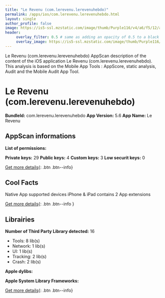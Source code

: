 ```yaml
---
title: "Le Revenu (com.lerevenu.lerevenuhebdo)"
permalink: /apps/ios/com.lerevenu.lerevenuhebdo.html
layout: single
author_profile: false
image: https://is5-ssl.mzstatic.com/image/thumb/Purple116/v4/a6/f5/12/a6f51224-bcf4-64b6-db17-057b2bcdbed1/AppIcon-0-0-1x_U007emarketing-0-0-0-7-0-0-sRGB-0-0-0-GLES2_U002c0-512MB-85-220-0-0.png/512x512bb.jpg
header: 
     overlay_filter: 0.5 # same as adding an opacity of 0.5 to a black background
     overlay_image: https://is5-ssl.mzstatic.com/image/thumb/Purple116/v4/a6/f5/12/a6f51224-bcf4-64b6-db17-057b2bcdbed1/AppIcon-0-0-1x_U007emarketing-0-0-0-7-0-0-sRGB-0-0-0-GLES2_U002c0-512MB-85-220-0-0.png/512x512bb.jpg
---
```

Le Revenu (com.lerevenu.lerevenuhebdo) AppScan description of the content of the iOS application Le Revenu (com.lerevenu.lerevenuhebdo). This analysis is based on the Mobile App Tools : AppScore, static analysis, Audit and the Mobile Audit App Tool.

# Le Revenu (com.lerevenu.lerevenuhebdo)

**BundleId:** com.lerevenu.lerevenuhebdo
**App Version:** 5.6
**App Name:** Le Revenu


## AppScan informations 

**List of permissions:** 
  
  
**Private keys:** 29
**Public keys:** 4
**Custom keys:** 3
**Low securit keys:** 0
  
[Get more details](/pricing.html){: .btn .btn--info}

## Cool Facts

Native App
supported devices iPhone & iPad
contains 2 App extensions
  
[Get more details](/pricing.html){: .btn .btn--info }

## Librairies 
**Number of Third Party Library detected:** 16
- Tools: 8 lib(s)
- Network: 1 lib(s)
- UI: 1 lib(s)
- Tracking: 2 lib(s)
- Crash: 2 lib(s)


**Apple dylibs:**


**Apple System Library Frameworks:**


  
[Get more details](/pricing.html){: .btn .btn--info}

